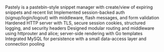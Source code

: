 Pastely is a pastebin-style snippet manager with create/view of expiring snippets and recent list
Implemented session-backed auth (signup/login/logout) with middleware, flash messages, and form validation
Hardened HTTP server with TLS, secure session cookies, structured logging, and security headers
Designed modular routing and middleware using httprouter and alice; server-side rendering with Go templates
Integrated MySQL for persistence with a small data-access layer and connection pooling
